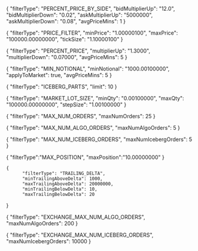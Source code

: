 


{
    "filterType": "PERCENT_PRICE_BY_SIDE",
    "bidMultiplierUp": "12.0",
    "bidMultiplierDown": "0.02",
    "askMultiplierUp": "5000000",
    "askMultiplierDown": "0.08",
    "avgPriceMins": 1
  }

{
  "filterType": "PRICE_FILTER",
  "minPrice": "1.00000100",
  "maxPrice": "100000.00000000",
  "tickSize": "1.10000100"
}

{
  "filterType": "PERCENT_PRICE",
  "multiplierUp": "1.3000",
  "multiplierDown": "0.07000",
  "avgPriceMins": 5
}

{
  "filterType": "MIN_NOTIONAL",
  "minNotional": "1000.00100000",
  "applyToMarket": true,
  "avgPriceMins": 5
}

{
  "filterType": "ICEBERG_PARTS",
  "limit": 10
}

{
  "filterType": "MARKET_LOT_SIZE",
  "minQty": "0.00100000",
  "maxQty": "100000.00000000",
  "stepSize": "1.00100000"
}

{
  "filterType": "MAX_NUM_ORDERS",
  "maxNumOrders": 25
}

{
  "filterType": "MAX_NUM_ALGO_ORDERS",
  "maxNumAlgoOrders": 5
}

{
  "filterType": "MAX_NUM_ICEBERG_ORDERS",
  "maxNumIcebergOrders": 5
}

{
  "filterType":"MAX_POSITION",
  "maxPosition":"10.00000000"
}

    {
          "filterType": "TRAILING_DELTA",
          "minTrailingAboveDelta": 1000,
          "maxTrailingAboveDelta": 20000000,
          "minTrailingBelowDelta": 10,
          "maxTrailingBelowDelta": 20
   }

{
  "filterType": "EXCHANGE_MAX_NUM_ALGO_ORDERS",
  "maxNumAlgoOrders": 200
}

{
  "filterType": "EXCHANGE_MAX_NUM_ICEBERG_ORDERS",
  "maxNumIcebergOrders": 10000
}
